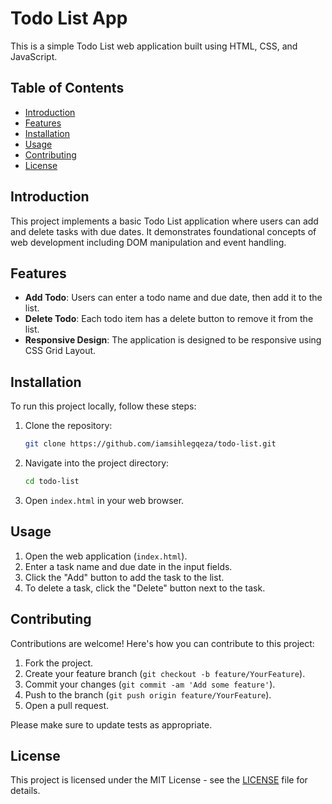 # Todo List App

This is a simple Todo List web application built using HTML, CSS, and JavaScript.

## Table of Contents

- [Introduction](#introduction)
- [Features](#features)
- [Installation](#installation)
- [Usage](#usage)
- [Contributing](#contributing)
- [License](#license)

## Introduction

This project implements a basic Todo List application where users can add and delete tasks with due dates. It demonstrates foundational concepts of web development including DOM manipulation and event handling.

## Features

- **Add Todo**: Users can enter a todo name and due date, then add it to the list.
- **Delete Todo**: Each todo item has a delete button to remove it from the list.
- **Responsive Design**: The application is designed to be responsive using CSS Grid Layout.

## Installation

To run this project locally, follow these steps:

1. Clone the repository:
   ```bash
   git clone https://github.com/iamsihlegqeza/todo-list.git
   ```

2. Navigate into the project directory:
   ```bash
   cd todo-list
   ```

3. Open `index.html` in your web browser.

## Usage

1. Open the web application (`index.html`).
2. Enter a task name and due date in the input fields.
3. Click the "Add" button to add the task to the list.
4. To delete a task, click the "Delete" button next to the task.

## Contributing

Contributions are welcome! Here's how you can contribute to this project:

1. Fork the project.
2. Create your feature branch (`git checkout -b feature/YourFeature`).
3. Commit your changes (`git commit -am 'Add some feature'`).
4. Push to the branch (`git push origin feature/YourFeature`).
5. Open a pull request.

Please make sure to update tests as appropriate.

## License

This project is licensed under the MIT License - see the [LICENSE](LICENSE) file for details.
